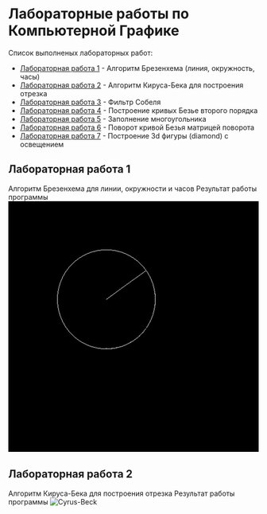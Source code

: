 # Лабораторные работы по Компьютерной Графике

Список выполненых лабораторных работ:

* [Лабораторная работа 1](lab01/) - Алгоритм Брезенхема (линия, окружность, часы)
* [Лабораторная работа 2](lab02/) - Алгоритм Кируса-Бека для построения отрезка
* [Лабораторная работа 3](lab03/) - Фильтр Собеля
* [Лабораторная работа 4](lab04/) - Построение кривых Безье второго порядка
* [Лабораторная работа 5](lab05/) - Заполнение многоугольника
* [Лабораторная работа 6](lab06/) - Поворот кривой Безья матрицей поворота
* [Лабораторная работа 7](lab07/) - Построение 3d фигуры (diamond) с освещением

## Лабораторная работа 1
Алгоритм Брезенхема для линии, окружности и часов
Результат работы программы
![clocks](lab01/result.jpg)

## Лабораторная работа 2
Алгоритм Кируса-Бека для построения отрезка
Результат работы программы
![Cyrus-Beck](lab02/result.jgp)
